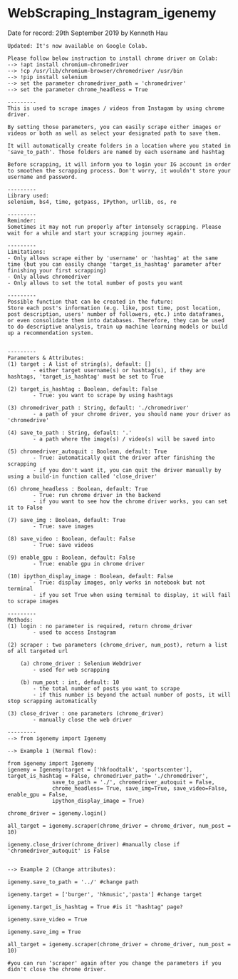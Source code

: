 # WebScraping_Instagram_igenemy   
Date for record: 29th September 2019 by Kenneth Hau

    Updated: It's now available on Google Colab. 
    
    Please follow below instruction to install chrome driver on Colab:
    --> !apt install chromium-chromedriver
    --> !cp /usr/lib/chromium-browser/chromedriver /usr/bin
    --> !pip install selenium
    --> set the parameter chromedriver_path = 'chromedriver'
    --> set the parameter chrome_headless = True

    ---------
    This is used to scrape images / videos from Instagam by using chrome driver.
    
    By setting those parameters, you can easily scrape either images or videos or both as well as select your designated path to save them.
    
    It will automatically create folders in a location where you stated in 'save_to_path'. Those folders are named by each username and hashtag
    
    Before scrapping, it will inform you to login your IG account in order to smoothen the scrapping process. Don't worry, it wouldn't store your username and password.
    
    ---------
    Library used:
    selenium, bs4, time, getpass, IPython, urllib, os, re
    
    --------- 
    Reminder:
    Sometimes it may not run properly after intensely scrapping. Please wait for a while and start your scrapping journey again.
    
    ---------
    Limitations:
    - Only allows scrape either by 'username' or 'hashtag' at the same time (but you can easily change 'target_is_hashtag' parameter after finishing your first scrapping)
    - Only allows chromedriver
    - Only allows to set the total number of posts you want
    
    ---------    
    Possible function that can be created in the future:
    Store each post's information (e.g. like, post time, post location, post description, users' number of followers, etc.) into dataframes, or even consolidate them into databases. Therefore, they can be used to do descriptive analysis, train up machine learning models or build up a recommendation system.
    
    
    ---------    
    Parameters & Attributes:
    (1) target : A list of string(s), default: []
            - either target username(s) or hashtag(s), if they are hashtags, 'target_is_hashtag' must be set to True
            
    (2) target_is_hashtag : Boolean, default: False
            - True: you want to scrape by using hashtags
            
    (3) chromedriver_path : String, default: './chromedriver'
            - a path of your chrome driver, you should name your driver as 'chromedrive'
    
    (4) save_to_path : String, default: '.'
            - a path where the image(s) / video(s) will be saved into
    
    (5) chromedriver_autoquit : Boolean, default: True
            - True: automatically quit the driver after finishing the scrapping
            - if you don't want it, you can quit the driver manually by using a build-in function called 'close_driver'
    
    (6) chrome_headless : Boolean, default: True
            - True: run chrome driver in the backend
            - if you want to see how the chrome driver works, you can set it to False
    
    (7) save_img : Boolean, default: True
            - True: save images
    
    (8) save_video : Boolean, default: False
            - True: save videos      
    
    (9) enable_gpu : Boolean, default: False
            - True: enable gpu in chrome driver
    
    (10) ipython_display_image : Boolean, default: False
            - True: display images, only works in notebook but not terminal
            - if you set True when using terminal to display, it will fail to scrape images
    
    ---------  
    Methods:
    (1) login : no parameter is required, return chrome_driver
            - used to access Instagram
            
    (2) scraper : two parameters (chrome_driver, num_post), return a list of all targeted url
    
        (a) chrome_driver : Selenium Webdriver
            - used for web scrapping

        (b) num_post : int, default: 10
            - the total number of posts you want to scrape
            - if this number is beyond the actual number of posts, it will stop scrapping automatically
            
    (3) close_driver : one parameters (chrome_driver)
            - manually close the web driver
    
    ---------
    --> from igenemy import Igenemy

    --> Example 1 (Normal flow):
    
    from igenemy import Igenemy
    igenemy = Igenemy(target = ['hkfoodtalk', 'sportscenter'], target_is_hashtag = False, chromedriver_path= './chromedriver',
                  save_to_path = './', chromedriver_autoquit = False,
                  chrome_headless= True, save_img=True, save_video=False, enable_gpu = False, 
                  ipython_display_image = True)
    
    chrome_driver = igenemy.login()
    
    all_target = igenemy.scraper(chrome_driver = chrome_driver, num_post = 10)
    
    igenemy.close_driver(chrome_driver) #manually close if 'chromedriver_autoquit' is False
    

    --> Example 2 (Change attributes):
    
    igenemy.save_to_path = '../' #change path
    
    igenemy.target = ['burger', 'hkmusic','pasta'] #change target
    
    igenemy.target_is_hashtag = True #is it "hashtag" page?
    
    igenemy.save_video = True
    
    igenemy.save_img = True
    
    all_target = igenemy.scraper(chrome_driver = chrome_driver, num_post = 10) 
    
    #you can run 'scraper' again after you change the parameters if you didn't close the chrome driver.